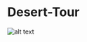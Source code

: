 # Desert-Tour
![alt text](https://raw.githubusercontent.com/thefaraazkhan/Desert-Tour/main/result.png)
